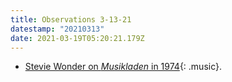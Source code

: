 ```yaml
---
title: Observations 3-13-21
datestamp: "20210313"
date: 2021-03-19T05:20:21.179Z
---
```

- [Stevie Wonder on *Musikladen* in 1974](https://www.youtube.com/watch?v=cqKCx0T--GU){: .music}.